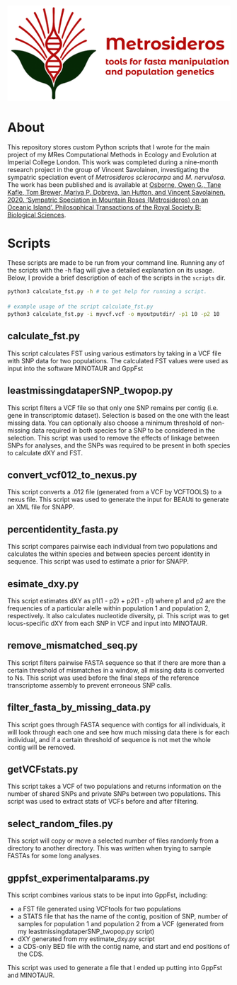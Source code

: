 <p align="center">
  <img src="images/readme_image.png" alt="readme image" />
</p>


# About
This repository stores custom Python scripts that I wrote for the main project of my MRes Computational Methods in Ecology and Evolution at Imperial College London. This work was completed during a nine-month research project in the group of Vincent Savolainen, investigating the sympatric speciation event of _Metrosideros sclerocarpa_ and _M. nervulosa_. The work has been published and is available at [Osborne, Owen G., Tane Kafle, Tom Brewer, Mariya P. Dobreva, Ian Hutton, and Vincent Savolainen. 2020. ‘Sympatric Speciation in Mountain Roses (Metrosideros) on an Oceanic Island’. Philosophical Transactions of the Royal Society B: Biological Sciences](https://doi.org/10.1098/rstb.2019.0542).


# Scripts
These scripts are made to be run from your command line. Running any of the scripts with the -h flag will give a detailed explanation on its usage. Below, I provide a brief description of each of the scripts in the `scripts` dir.

```bash
python3 calculate_fst.py -h # to get help for running a script.

# example usage of the script calculate_fst.py
python3 calculate_fst.py -i myvcf.vcf -o myoutputdir/ -p1 10 -p2 10 

```

## calculate_fst.py
This script calculates FST using various estimators by taking in a VCF file with SNP data for two populations.
The calculated FST values were used as input into the software MINOTAUR and GppFst

## leastmissingdataperSNP_twopop.py
This script filters a VCF file so that only one SNP remains per contig (i.e. gene in transcriptomic dataset). Selection is based on the one with the least missing data. You can optionally also choose a minimum threshold of non-missing data required in both species for a SNP to be considered in the selection.
This script was used to remove the effects of linkage between SNPs for analyses, and the SNPs was required to be present in both species to calculate dXY and FST.


## convert_vcf012_to_nexus.py
This script converts a .012 file (generated from a VCF by VCFTOOLS) to a nexus file.
This script was used to generate the input for BEAUti to generate an XML file for SNAPP.

## percentidentity_fasta.py
This script compares pairwise each individual from two populations and calculates the within species and between species percent identity in sequence.
This script was used to estimate a prior for SNAPP.

## esimate_dxy.py
This script estimates dXY as p1(1 - p2) + p2(1 - p1) where p1 and p2 are the frequencies of a particular alelle within population 1 and population 2, respectively. It also calculates nucleotide diversity, pi.
This script was to get locus-specific dXY from each SNP in VCF and input into MINOTAUR.

## remove_mismatched_seq.py
This script filters pairwise FASTA sequence so that if there are more than a certain threshold of mismatches in a window, all missing data is converted to Ns.
This script was used before the final steps of the reference transcriptome assembly to prevent erroneous SNP calls.

## filter_fasta_by_missing_data.py
This script goes through FASTA sequence with contigs for all individuals, it will look through each one and see how much missing data there is for each individual, and if a certain threshold of sequence is not met the whole contig will be removed.

## getVCFstats.py
This script takes a VCF of two populations and returns information on the number of shared SNPs and private SNPs between two populations.
This script was used to extract stats of VCFs before and after filtering.	

## select_random_files.py
This script will copy or move a selected number of files randomly from a directory to another directory.
This was written when trying to sample FASTAs for some long analyses.

## gppfst_experimentalparams.py
This script combines various stats to be input into GppFst, including:

* a FST file generated using VCFtools for two populations
* a STATS file that has the name of the contig, position of SNP, number of samples for population 1 and population 2 from a VCF (generated from my leastmissingdataperSNP_twopop.py script)
* dXY generated from my estimate_dxy.py script
* a CDS-only BED file with the contig name, and start and end positions of the CDS.

This script was used to generate a file that I ended up putting into GppFst and MINOTAUR.



